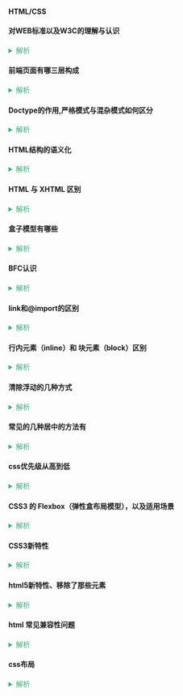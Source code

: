 <!-- html css -->
#### HTML/CSS
<!-- 1. 折叠所有区域代码的快捷： ctrl + k      ctrl + 0 ; 先按下  ctrl 和 K，再按下 ctrl 和 0 ; ( 注意这个是零，不是欧 )-->

<!-- 2. 展开所有折叠区域代码的快捷：ctrl +k      ctrl + J ;  先按下  ctrl 和 K，再按下 ctrl 和 J   -->
#### 对WEB标准以及W3C的理解与认识
<details>
  <summary style="color: #3eaf7c;">
    <span style="cursor:pointer;color:#3eaf7c;font-size:14px;">解析</span>
  </summary>

  - web标准简单来说可以分为结构、表现和行为三部分，这三部分独立开发，使其更具有模块化
  - Web标准规范要求，书写标签必须规范，可以提高搜索引擎对页面的抓取效率，对SEO很有帮助 （标签字母要小写，标签要闭合，不允许随意嵌套）；
  - 建议使用外链css和js脚本，从而达到结构与行为、结构与表现的分离，提高页面的渲染速度，能更快地显示页面的内容。
  - 样式与标签的分离，更合理的语义化标签，使内容能被更多的用户所访问、内容能被更广泛的设备所专访问、更少的代码和组件， 从而降低维护成本、改版更方便 。 
  - 不需要变动页面内容，属便可提供打印版本而不需要复制内容，提高网站易用性 遵循w3c制定的Web标准，能够使用户浏览者更方便的阅读，使网页开发者之间更好的交流。
  
  </details>

#### 前端页面有哪三层构成
  <details>
  <summary style="color: #3eaf7c;">
    <span style="cursor:pointer;color:#3eaf7c;font-size:14px;">解析</span>
  </summary>

    结构层 Html 
    表示层 CSS 
    行为层 js
  
  </details>

#### Doctype的作用,严格模式与混杂模式如何区分
  <details>
  <summary style="color: #3eaf7c;">
    <span style="cursor:pointer;color:#3eaf7c;font-size:14px;">解析</span>
  </summary>

  - <!DOCTYPE> 声明位于文档中的最前面，处于 html 标签之前。告知浏览器的解析器，用什么文档类型 规范来解析这个文档  
    - **告诉浏览器按照何种规范解析页面**

  - 严格模式的排版和 JS 运作模式是  以该浏览器支持的最高标准运行。
  - 在混杂模式中，页面以宽松的向后兼容的方式显示。模拟老式浏览器的行为以防止站点无法工作。
  - DOCTYPE不存在或格式不正确会导致文档以混杂模式呈现

  </details>

#### HTML结构的语义化
  <details>
  <summary style="color: #3eaf7c;">
    <span style="cursor:pointer;color:#3eaf7c;font-size:14px;">解析</span>
  </summary>

  - html 语义化让页面的内容结构化，结构更清晰，便于对浏览器、搜索引擎解析; 
  - 用正确的标签做正确的事情。
  - 即使在没有样式 CSS 情况下也以一种文档格式显示，并且是容易阅读的
  - 搜索引擎的爬虫也依赖于 HTML 标记来确定上下文和各个关键字的权重，利于 SEO ;
  - 使阅读源代码的人对网站更容易将网站分块，便于阅读维护理解。
  
  </details>

#### HTML 与 XHTML 区别
  <details>
  <summary style="color: #3eaf7c;">
    <span style="cursor:pointer;color:#3eaf7c;font-size:14px;">解析</span>
  </summary>

  - HTML 是超文本标记语言，主要是用于规定怎么显示网页。

  - XHTML 也是现在基本上所有网页都在用的标记语言，他其实和 HTML 没什么本质的区别，
    
  - 最主要不同
    - XHTML 元素必须被正确地嵌套。
    - XHTML 元素必须被关闭。
    - 标签名必须用小写字母。
    - XHTML 文档必须拥有根元素
  
  </details>

#### 盒子模型有哪些
  <details>
  <summary style="color: #3eaf7c;">
    <span style="cursor:pointer;color:#3eaf7c;font-size:14px;">解析</span>
  </summary>

  - 有两种盒模型，IE 盒子模型 和 标准 W3C 盒子模型；
  - w3c的盒模型 border和padding不占用content的实际宽高。
  - IE 的content部分包含了 border 和 pading;
  
  </details>

#### BFC认识
  <details>
  <summary style="color: #3eaf7c;">
    <span style="cursor:pointer;color:#3eaf7c;font-size:14px;">解析</span>
  </summary>

  - BFC （块级格式化上下文），一个创建了新的BFC 的盒子是独立布局的，盒子内元素的布局不会影响盒子外的元素。  
    在同一个 BFC 中的两个相邻的盒子在垂直方向发生 margin 重叠的问题

  - BFC 是指浏览器中创建了一个独立的渲染区域，该区域内所有元素的布局不会影响到区域外元素的布局，这个渲染区域只对块级元素起作用
  
  </details>

#### link和@import的区别
  <details>
  <summary style="color: #3eaf7c;">
    <span style="cursor:pointer;color:#3eaf7c;font-size:14px;">解析</span>
  </summary>

  - Link属于 html 标签，而 @import 是CSS中提供的
  - 在页面加载的时候，link 会同时被加载，而 @import 引用的 CSS 会在页面加载完成后才会加载引用的 CSS
  - @import 只有在 **ie5**以上才可以被识别，而 link 是 html 标签，**不存在浏览器兼容性问题**
  - Link 引入样式的权重大于 @import 的引用（@import 是将引用的样式导入到当前的页面中）
  
  </details>

#### 行内元素（inline）和 块元素（block）区别
  <details>
  <summary style="color: #3eaf7c;">
    <span style="cursor:pointer;color:#3eaf7c;font-size:14px;">解析</span>
  </summary>

  - 块级元素： 总是独占一行，宽度(width)、高度(height)、内边距(padding)和外边距(margin)都可控制;

  - 行内元素： 和相邻的行内元素在同一行，宽度(width)、高度(height)、内边距(padding)和外边距(margin)都不可改变
  
  </details>

#### 清除浮动的几种方式 
  <details>
  <summary style="color: #3eaf7c;">
    <span style="cursor:pointer;color:#3eaf7c;font-size:14px;">解析</span>
  </summary>

  - 浮动不在文档的普通流中，所以文档的普通流中的块框表现得就像浮动框不存在一样；可以向左或向右移动，直到它的外边缘碰到包含框或另一个浮动框的边框为止。
  - 清除方法
    1. 父级div定义 height （父级div手动定义height，就解决了父级div无法自动获取到高度的问题）
    2. 结尾处加空div标签 clear:both （添加一个空div，利用css提高的clear:both清除浮动，让父级div能自动获取到高度） 
    3. 父级div定义 伪类:after 和 zoom （浏览器支持好、不容易出现怪问题）
    4. 父级div定义 overflow:hidden （不能和position配合使用）

  </details>


#### 常见的几种居中的方法有
  <details>
  <summary style="color: #3eaf7c;">
    <span style="cursor:pointer;color:#3eaf7c;font-size:14px;">解析</span>
  </summary>
  
 
  1. 利用定位居中
  ```js
    // 方法一：已知元素的高宽
    #div1{
      background-color:#6699FF;
      width:200px;
      height:200px;
      position: absolute;        //父元素需要相对定位
      top: 50%;
      left: 50%;
      margin-top:-100px ;   //二分之一的height，width
      margin-left: -100px;
    }
    
    //方法二:未知元素的高宽
    #div1{
      width: 200px;
      height: 200px;
      background-color: #6699FF;
      margin:auto;
      position: absolute;        //父元素需要相对定位
      left: 0;
      top: 0;
      right: 0;
      bottom: 0;
    }

    // 垂直居中一个<img>
    #container { //<img>的容器设置如下
      display:table-cell;
      text-align:center;
      vertical-align:middle;
    }

  ```
  2. 利用了弹性盒居中
  ```js
    // 父元素div设置成弹性盒样式，
    // justify-content:center; 主轴居中（设置在父元素上）
    // align-items:center; 垂直居中（设置在父元素上）

    div{display:flex;justify-content:center;align-items:center;width:300px;height:400px;border:1px solid #000;margin:100px auto;}

    p{width:100px;height:100px;background:#f99;}
  ```
  3. 利用定位+动画移动属性transform
  ```js
   transform:translate(-50%,-50%);
  ```
  
  </details>

#### css优先级从高到低
  <details>
  <summary style="color: #3eaf7c;">
    <span style="cursor:pointer;color:#3eaf7c;font-size:14px;">解析</span>
  </summary>

  - !important >  id > class > 标签 
  - !important 比 内联优先级高

  - 优先级就近原则，样式定义最近者为准; 以最后载入的样式为准;

  </details>

#### CSS3 的 Flexbox（弹性盒布局模型），以及适用场景
  <details>
  <summary style="color: #3eaf7c;">
    <span style="cursor:pointer;color:#3eaf7c;font-size:14px;">解析</span>
  </summary>

  - flex 布局是 **CSS3 新增的一种布局方式**，我们可以通过将一个元素的 display 属性值设置为 flex , 从而使它成为一个 flex 容器，它的所有子元素都会成为它的项目。
  - 一个容器默认有两条轴，一个是**水平的主轴**，一个是与主轴 **垂直的交叉轴**。
    - 使用 **flex-direction** 来指定 **主轴的方向**
    - 使用 **justify-content** 来指定元素在 **主轴上的排列方式**，
    - 使用 **align-items**  来指定元素在 **交叉轴上的排列方式**
    - 使用 **flex-wrap** 来规定当一行排列不下时的 **换行方式**。
  
  </details>

#### CSS3新特性
  <details>
  <summary style="color: #3eaf7c;">
    <span style="cursor:pointer;color:#3eaf7c;font-size:14px;">解析</span>
  </summary>

    过渡 transition
    动画 animation
    形状转换 transform
    阴影 box-shadow
    滤镜 Filter
    颜色 rgba
    栅格布局 gird
    弹性布局 flex
  
  </details>

#### html5新特性、移除了那些元素
  <details>
  <summary style="color: #3eaf7c;">
    <span style="cursor:pointer;color:#3eaf7c;font-size:14px;">解析</span>
  </summary>

  - 语义化更好的内容标签（header,nav,footer,aside,article,section）
  - 音频、视频API(audio,video)
  - 画布(Canvas) API
  - 地理(Geolocation) API
  - 本地离线存储 localStorage 长期存储数据，浏览器关闭后数据不丢失；
  - sessionStorage 的数据在浏览器关闭后自动删除

  - 移除的元素有：
    纯表现的元素：basefont，big，center，font, s，strike，tt，u;
    对可用性产生负面影响的元素：frame，frameset，noframes；
  
  </details>

#### html 常见兼容性问题
  <details>
  <summary style="color: #3eaf7c;">
    <span style="cursor:pointer;color:#3eaf7c;font-size:14px;">解析</span>
  </summary>

  1. 双边距BUG float引起的  使用display
  2. 3像素问题 使用float引起的 使用dislpay:inline -3px  
  3. 超链接hover 点击后失效  使用正确的书写顺序 link visited hover active
  4. Ie z-index问题 给父级添加position:relative
  5. Png 透明 使用js代码 改
  6. Min-height 最小高度 ！Important 解决’
  7. select 在ie6下遮盖 使用iframe嵌套
  8. 为什么没有办法定义1px左右的宽度容器（IE6默认的行高造成的，使用over:hidden,zoom:0.08 line-height:1px）
  9. IE5-8不支持opacity，解决办法：
    ```js
      .opacity {
        opacity: 0.4
        filter: alpha(opacity=60); /* for IE5-7 */
        -ms-filter: "progid:DXImageTransform.Microsoft.Alpha(Opacity=60)"; /* for IE 8*/
      }
    ```
  10. IE6不支持PNG透明背景，解决办法: IE6下使用gif图片
  
  </details>

#### css布局
  <details>
  <summary style="color: #3eaf7c;">
    <span style="cursor:pointer;color:#3eaf7c;font-size:14px;">解析</span>
  </summary>

  1. gird布局，layout布局，flex布局，双飞翼，圣杯布局等
  
  </details>
